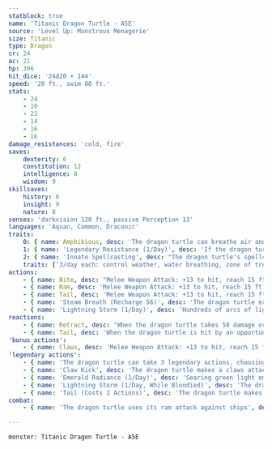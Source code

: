 ```yaml
---
statblock: true
name: 'Titanic Dragon Turtle - A5E'
source: 'Level Up: Monstrous Menagerie'
size: Titanic
type: Dragon
cr: 24
ac: 21
hp: 396
hit_dice: '24d20 + 144'
speed: '20 ft., swim 80 ft.'
stats:
    - 24
    - 10
    - 22
    - 14
    - 16
    - 16
damage_resistances: 'cold, fire'
saves:
    dexterity: 6
    constitution: 12
    intelligence: 8
    wisdom: 9
skillsaves:
    history: 8
    insight: 9
    nature: 8
senses: 'darkvision 120 ft., passive Perception 13'
languages: 'Aquan, Common, Draconic'
traits:
    0: { name: Amphibious, desc: 'The dragon turtle can breathe air and water.' }
    1: { name: 'Legendary Resistance (1/Day)', desc: 'If the dragon turtle fails a saving throw, it can choose to succeed instead. When it does so, the faint glow cast by its shell winks out. When the dragon turtle uses Retract, it gains one more use of this ability and its shell regains its luminescence.' }
    2: { name: 'Innate Spellcasting', desc: "The dragon turtle's spellcasting ability is Wisdom (spell save DC 17). It can innately cast the following spells, requiring no components:" }
    traits: ['3/day each: control weather, water breathing, zone of truth']
actions:
    - { name: Bite, desc: "Melee Weapon Attack: +13 to hit, reach 15 ft., one target. Hit: 52 (7d12 + 7) piercing damage. If the target is a creature, it is grappled (escape DC 21). Until this grapple ends, the dragon turtle can't bite a different creature, and it has advantage on bite attacks against the grappled creature." }
    - { name: Ram, desc: 'Melee Weapon Attack: +13 to hit, reach 15 ft., one target. Hit: 46 (6d12 + 7) bludgeoning damage. This attack deals double damage against objects, vehicles, and constructs.' }
    - { name: Tail, desc: 'Melee Weapon Attack: +13 to hit, reach 15 ft., one target. Hit: 46 (6d12 + 7) bludgeoning damage. If the target is a creature, it makes a DC 21 Strength saving throw. On a failure, it is pushed 15 feet away from the dragon turtle and knocked prone.' }
    - { name: 'Steam Breath (Recharge 56)', desc: 'The dragon turtle exhales steam in a 90-foot cone. Each creature in the area makes a DC 20 Constitution saving throw, taking 52 (15d6) fire damage on a failed save or half as much on a successful one.' }
    - { name: 'Lightning Storm (1/Day)', desc: 'Hundreds of arcs of lightning crackle from the dragon turtle. Each creature within 90 feet makes a DC 17 Dexterity saving throw, taking 35 (10d6) lightning damage on a failure or half damage on a success.' }
reactions:
    - { name: Retract, desc: "When the dragon turtle takes 50 damage or more from a single attack or spell, it retracts its head and limbs into its shell. It immediately regains 20 hit points. While retracted, it is blinded; its Speed is 0; it can't take reactions; it has advantage on saving throws; attacks against it have disadvantage; and it has resistance to all damage. The dragon turtle stays retracted until the beginning of its next turn." }
    - { name: Tail, desc: 'When the dragon turtle is hit by an opportunity attack, it makes a tail attack.' }
'bonus actions':
    - { name: Claws, desc: 'Melee Weapon Attack: +13 to hit, reach 15 ft., one target. Hit: 25 (4d8 + 7) slashing damage.' }
'legendary actions':
    - { name: 'The dragon turtle can take 3 legendary actions, choosing from the options below', desc: "Only one legendary action can be used at a time and only at the end of another creature's turn. It regains spent legendary actions at the start of its turn." }
    - { name: 'Claw Kick', desc: 'The dragon turtle makes a claws attack and then moves up to half its speed without provoking opportunity attacks.' }
    - { name: 'Emerald Radiance (1/Day)', desc: 'Searing green light emanates from the dragon turtle. Each creature within 90 feet makes a DC 17 Dexterity saving throw, taking 70 (20d6) radiant damage on a failure or half damage on a success. A creature that fails the saving throw is blinded until the end of its next turn.' }
    - { name: 'Lightning Storm (1/Day, While Bloodied)', desc: 'The dragon turtle recharges and uses Lightning Storm.' }
    - { name: 'Tail (Costs 2 Actions)', desc: 'The dragon turtle makes a tail attack.' }
combat:
    - { name: 'The dragon turtle uses its ram attack against ships', desc: "When fighting creatures, it uses Steam Breath if available and its bite otherwise. It generally uses its tail only as a reaction, unless it wants to push a melee combatant before retreating. It uses Lightning Storm when it can't otherwise reach its enemies. It attacks with its claws every turn. Dragon turtles flee into deep water when bloodied; if pursued, they turn around once their Steam Breath recharges and fight to the death." }

---
```

```statblock
monster: Titanic Dragon Turtle - A5E
```

